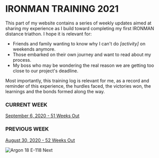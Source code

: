 # IRONMAN TRAINING 2021

This part of my website contains a series of weekly updates 
aimed at sharing my experience as I build toward completing my
first IRONMAN distance triathon. I hope it is relevant for:

* Friends and family wanting to know why I can't do _[activity]_ on weekends anymore.
* Those embarked on their own journey and want to read about my process.
* My boss who may be wondering the real reason we are getting too close to our project's deadline.

Most importantly, this training log is relevant for me, as a 
record and reminder of this experience, the hurdles faced, the
victories won, the learnings and the bonds formed along the 
way.

### CURRENT WEEK
[September 6, 2020 - 51 Weeks Out](ironman2021-51weeksout "IRONMAN TRAINING 2021")  

### PREVIOUS WEEK
[August 30, 2020 - 52 Weeks Out](ironman2021-52weeksout "IRONMAN TRAINING 2021")  

![](/assets/jpg/argon18e-118next-979x550.jpg "Argon 18 E-118 Next")

<!---->

<!--og:title: IRONMAN Training 2021-->
<!--og:image: /assets/og/argon18e-118next.jpg-->
<!--description: My training log is a series of weekly updates aimed at sharing my experience as I build toward completing my first IRONMAN distance triathon.-->
